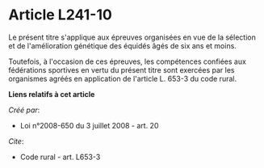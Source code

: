 # Article L241-10

Le présent titre s'applique aux épreuves organisées en vue de la sélection et de l'amélioration génétique des équidés âgés de
six ans et moins. 

Toutefois, à l'occasion de ces épreuves, les compétences confiées aux fédérations sportives en vertu du présent titre sont
exercées par les organismes agréés en application de l'article L. 653-3 du code rural.

**Liens relatifs à cet article**

_Créé par_:

  - Loi n°2008-650 du 3 juillet 2008 - art. 20

_Cite_:

  - Code rural - art. L653-3
